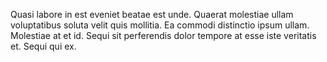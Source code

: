 Quasi labore in est eveniet beatae est unde. Quaerat molestiae ullam voluptatibus soluta velit quis mollitia. Ea commodi distinctio ipsum ullam. Molestiae at et id. Sequi sit perferendis dolor tempore at esse iste veritatis et. Sequi qui ex.